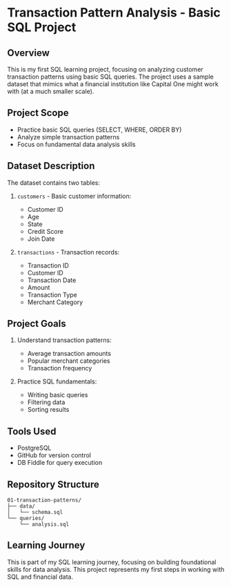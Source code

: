 # Transaction Pattern Analysis - Basic SQL Project

## Overview
This is my first SQL learning project, focusing on analyzing customer transaction patterns using basic SQL queries. The project uses a sample dataset that mimics what a financial institution like Capital One might work with (at a much smaller scale).

## Project Scope
- Practice basic SQL queries (SELECT, WHERE, ORDER BY)
- Analyze simple transaction patterns
- Focus on fundamental data analysis skills

## Dataset Description
The dataset contains two tables:
1. `customers` - Basic customer information:
   - Customer ID
   - Age
   - State
   - Credit Score
   - Join Date

2. `transactions` - Transaction records:
   - Transaction ID
   - Customer ID
   - Transaction Date
   - Amount
   - Transaction Type
   - Merchant Category

## Project Goals
1. Understand transaction patterns:
   - Average transaction amounts
   - Popular merchant categories
   - Transaction frequency

2. Practice SQL fundamentals:
   - Writing basic queries
   - Filtering data
   - Sorting results

## Tools Used
- PostgreSQL
- GitHub for version control
- DB Fiddle for query execution

## Repository Structure
```
01-transaction-patterns/
├── data/
│   └── schema.sql
└── queries/
    └── analysis.sql
```

## Learning Journey
This is part of my SQL learning journey, focusing on building foundational skills for data analysis. This project represents my first steps in working with SQL and financial data.
